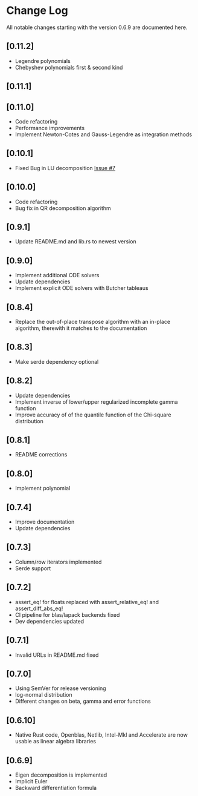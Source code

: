 # Change Log
All notable changes starting with the version 0.6.9 are documented here.

## [0.11.2]
- Legendre polynomials
- Chebyshev polynomials first & second kind

## [0.11.1]

## [0.11.0]
- Code refactoring
- Performance improvements
- Implement Newton-Cotes and Gauss-Legendre as integration methods

## [0.10.1]
- Fixed Bug in LU decomposition [Issue #7](https://gitlab.com/matthiaseiholzer/mathru/-/issues/7)

## [0.10.0]
- Code refactoring
- Bug fix in QR decomposition algorithm

## [0.9.1]
- Update README.md and lib.rs to newest version

## [0.9.0]
- Implement additional ODE solvers
- Update dependencies
- Implement explicit ODE solvers with Butcher tableaus

## [0.8.4]
- Replace the out-of-place transpose algorithm with an in-place algorithm, therewith it matches to the documentation

## [0.8.3]
- Make serde dependency optional

## [0.8.2]
- Update dependencies
- Implement inverse of lower/upper regularized incomplete gamma function
- Improve accuracy of of the quantile function of the Chi-square distribution

## [0.8.1]
- README corrections

## [0.8.0]
- Implement polynomial

## [0.7.4]
- Improve documentation
- Update dependencies

## [0.7.3]
- Column/row iterators implemented
- Serde support

## [0.7.2]
- assert_eq! for floats replaced with assert_relative_eq! and assert_diff_abs_eq!
- CI pipeline for blas/lapack backends fixed
- Dev dependencies updated

## [0.7.1]
- Invalid URLs in README.md fixed

## [0.7.0]
- Using SemVer for release versioning
- log-normal distribution
- Different changes on beta, gamma and error functions

## [0.6.10]
- Native Rust code, Openblas, Netlib, Intel-Mkl and Accelerate are now usable as linear algebra libraries

## [0.6.9]
- Eigen decomposition is implemented
- Implicit Euler
- Backward differentiation formula
